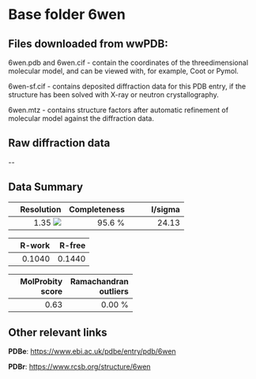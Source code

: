 # Base folder 6wen

## Files downloaded from wwPDB:

6wen.pdb and 6wen.cif - contain the coordinates of the threedimensional molecular model, and can be viewed with, for example, Coot or Pymol.

6wen-sf.cif - contains deposited diffraction data for this PDB entry, if the structure has been solved with X-ray or neutron crystallography.

6wen.mtz - contains structure factors after automatic refinement of molecular model against the diffraction data.

## Raw diffraction data

--<br> 

## Data Summary
|   | Resolution | Completeness| I/sigma |
|---|-------------:|----------------:|--------------:|
|   |1.35 <img src="https://latex.codecogs.com/svg.latex?{\mbox{\normalfont\AA}}"/>|95.6  %|<img width=50/>24.13|

|   | **R-work**| **R-free**   
|---|-------------:|----------------:|           
||0.1040|0.1440|

|   |**MolProbity<br>score**| **Ramachandran<br>outliers** 
|---|-------------:|----------------:|
||0.63|0.00 %|

## Other relevant links 
**PDBe**:  https://www.ebi.ac.uk/pdbe/entry/pdb/6wen
 
**PDBr**: https://www.rcsb.org/structure/6wen 


